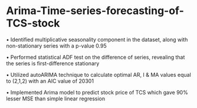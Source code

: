 # Arima-Time-series-forecasting-of-TCS-stock

• Identified multiplicative seasonality component in the dataset, along with non-stationary series with a p-value 0.95


• Performed statistical ADF test on the difference of series, revealing that the series is first-difference stationary


• Utilized autoARIMA technique to calculate optimal AR, I & MA values equal to (2,1,2) with an AIC value of 20301


• Implemented Arima model to predict stock price of TCS which gave 90% lesser MSE than simple linear regression
